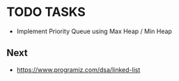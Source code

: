 # TODO TASKS

* Implement Priority Queue using Max Heap / Min Heap

## Next

* <https://www.programiz.com/dsa/linked-list>
